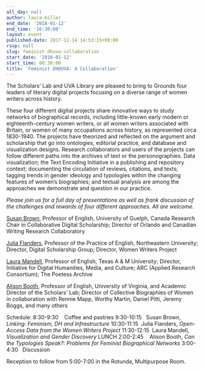 ```yaml
---
all_day: null
author: laura-miller
end_date: '2018-01-12'
end_time: '16:30:00'
layout: event
published-date: 2017-12-14 14:53:15+00:00
rsvp: null
slug: feminist-dhuva-collaboration
start_date: '2018-01-12'
start_time: 08:30:00
title: 'Feminist DH@UVA: A Collaboration'
---
```


The Scholars’ Lab and UVA Library are pleased to bring to Grounds four leaders of literary digital projects focusing on a diverse range of women writers across history.

These four different digital projects share innovative ways to study networks of biographical records, including little-known early modern or eighteenth-century women writers, or all women writers associated with Britain, or women of many occupations across history, as represented circa 1830-1940. The projects have theorized and reflected on the argument and scholarship that go into ontologies, editorial practice, and database and visualization designs. Research collaborators and users of the projects can follow different paths into the archives of text or the personographies. Data visualization; the Text Encoding Initiative in a publishing and repository context; documenting the circulation of reviews, citations, and texts; tagging trends in gender ideology and typologies within the changing features of women’s biographies; and textual analysis are among the approaches we demonstrate and question in our practice.

_Please join us for a full day of presentations as well as frank discussion of the challenges and rewards of four different approaches. All are welcome._

[Susan Brown](http://www.uoguelph.ca/~sbrown/#about), Professor of English, University of Guelph, Canada Research Chair in Collaborative Digital Scholarship; Director of Orlando and Canadian Writing Research Collaboratory

[Julia Flanders](https://www.northeastern.edu/cssh/faculty/julia-flanders), Professor of the Practice of English, Northeastern University; Director, Digital Scholarship Group; Director, Women Writers Project

[Laura Mandell](https://english.tamu.edu/dr-laura-mandell/), Professor of English, Texas A & M University; Director, Initiative for Digital Humanities, Media, and Culture; ARC (Applied Research Consortium); The Poetess Archive

[Alison Booth](http://www.engl.virginia.edu/people/ab6j), Professor of English, University of Virginia, and Academic Director of the Scholars' Lab; Director of Collective Biographies of Women  in collaboration with Rennie Mapp, Worthy Martin, Daniel Pitti, Jeremy Boggs, and many others

Schedule:
8:30-9:30    Coffee and pastries
9:30-10:15   Susan Brown, _Linking: Feminism, DH and Infrastructure_
10:30-11:15  Julia Flanders, _Open-Access Data from the Women Writers Project_
11:30-12:15  Laura Mandell, _Visualization and Gender Discovery_
LUNCH
2:00-2:45    Alison Booth, _Can the Typologies Speak?: Problems for Feminist Biographical Networks_
3:00-4:30   Discussion

Reception to follow from 5:00-7:00 in the Rotunda, Multipurpose Room.

